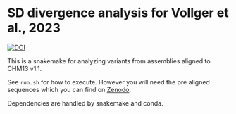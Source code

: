 # SD divergence analysis for Vollger et al., 2023
[![DOI](https://zenodo.org/badge/385672790.svg)](https://zenodo.org/badge/latestdoi/385672790)

This is a snakemake for analyzing variants from assemblies aligned to CHM13 v1.1. 

See `run.sh` for how to execute. However you will need the pre aligned sequences which you can find on [Zenodo](https://doi.org/10.5281/zenodo.6792653).

Dependencies are handled by snakemake and conda.

